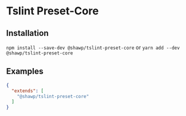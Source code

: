 # Tslint Preset-Core

## Installation

`npm install --save-dev @shawp/tslint-preset-core`
or
`yarn add --dev @shawp/tslint-preset-core`

## Examples

```json
{
  "extends": [
    "@shawp/tslint-preset-core"
  ]
}
```
